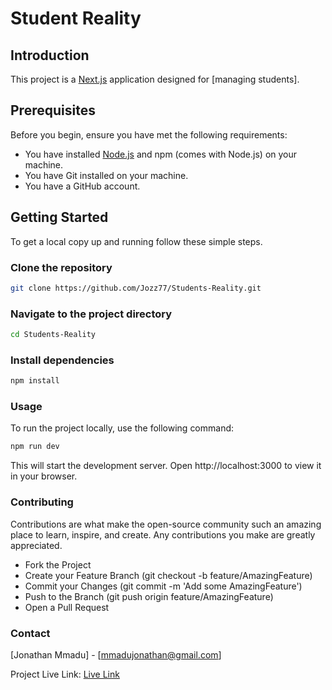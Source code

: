 # Student Reality

## Introduction

This project is a [Next.js](https://nextjs.org/) application designed for [managing students].

## Prerequisites

Before you begin, ensure you have met the following requirements:
- You have installed [Node.js](https://nodejs.org/) and npm (comes with Node.js) on your machine.
- You have Git installed on your machine.
- You have a GitHub account.

## Getting Started

To get a local copy up and running follow these simple steps.

### Clone the repository

```bash
git clone https://github.com/Jozz77/Students-Reality.git
```

### Navigate to the project directory

```bash
cd Students-Reality
```

### Install dependencies

```bash
npm install
```

### Usage

To run the project locally, use the following command:

```bash
npm run dev
```

This will start the development server. Open http://localhost:3000 to view it in your browser.


### Contributing

Contributions are what make the open-source community such an amazing place to learn, inspire, and create. Any contributions you make are greatly appreciated.

- Fork the Project
- Create your Feature Branch (git checkout -b feature/AmazingFeature)
- Commit your Changes (git commit -m 'Add some AmazingFeature')
- Push to the Branch (git push origin feature/AmazingFeature)
- Open a Pull Request

### Contact
[Jonathan Mmadu] - [mmadujonathan@gmail.com]

Project Live Link: [Live Link](https://students-reality.vercel.app/)






